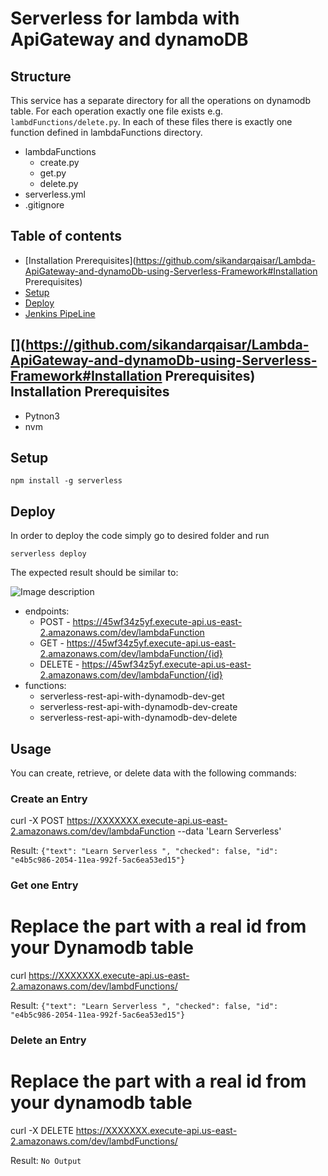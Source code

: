 # Serverless for lambda with ApiGateway and dynamoDB

## [](https://github.com/sikandarqaisar/Lambda-ApiGateway-and-dynamoDb-using-Serverless-Framework#structure)Structure

This service has a separate directory for all the operations on dynamodb table. For each operation exactly one file exists e.g.  `lambdFunctions/delete.py`. In each of these files there is exactly one function defined in lambdaFunctions directory.


- lambdaFunctions
	- create.py
	- get.py
	- delete.py
- serverless.yml
-  .gitignore

## Table of contents
-   [Installation Prerequisites](https://github.com/sikandarqaisar/Lambda-ApiGateway-and-dynamoDb-using-Serverless-Framework#Installation Prerequisites)
-   [Setup](https://github.com/sikandarqaisar/Lambda-ApiGateway-and-dynamoDb-using-Serverless-Framework#Setup)
-   [Deploy](https://github.com/sikandarqaisar/Lambda-ApiGateway-and-dynamoDb-using-Serverless-Framework#Deploy)
-    [Jenkins PipeLine](https://github.com/sikandarqaisar/Jenkins-CICD#create-it)

## [](https://github.com/sikandarqaisar/Lambda-ApiGateway-and-dynamoDb-using-Serverless-Framework#Installation Prerequisites) Installation Prerequisites
- Pytnon3 
- nvm 

## [](https://github.com/sikandarqaisar/Lambda-ApiGateway-and-dynamoDb-using-Serverless-Framework#setup)Setup

`npm install -g serverless`

## [](https://github.com/serverless/examples/tree/master/aws-python-rest-api-with-dynamodb#deploy)Deploy

In order to deploy the code simply go to desired folder and run

```serverless deploy```

The expected result should be similar to:

![Image description](https://github.com/sikandarqaisar/Lambda-ApiGateway-and-dynamoDb-using-Serverless-Framework/blob/master/outputfile.png)

- endpoints:
  - POST - https://45wf34z5yf.execute-api.us-east-2.amazonaws.com/dev/lambdaFunction
  - GET - https://45wf34z5yf.execute-api.us-east-2.amazonaws.com/dev/lambdaFunction/{id}
  - DELETE - https://45wf34z5yf.execute-api.us-east-2.amazonaws.com/dev/lambdaFunction/{id}
- functions:
  - serverless-rest-api-with-dynamodb-dev-get
  - serverless-rest-api-with-dynamodb-dev-create
  - serverless-rest-api-with-dynamodb-dev-delete

## [](https://github.com/sikandarqaisar/Lambda-ApiGateway-and-dynamoDb-using-Serverless-Framework#usage)Usage

You can create, retrieve, or delete data with the following commands:

### [](https://github.com/sikandarqaisar/Lambda-ApiGateway-and-dynamoDb-using-Serverless-Framework#create-a-todo)Create an Entry

curl -X POST https://XXXXXXX.execute-api.us-east-2.amazonaws.com/dev/lambdaFunction --data 'Learn Serverless'

Result:
```{"text": "Learn Serverless ", "checked": false, "id": "e4b5c986-2054-11ea-992f-5ac6ea53ed15"}```


### [](https://github.com/sikandarqaisar/Lambda-ApiGateway-and-dynamoDb-using-Serverless-Framework#get-one-todo)Get one Entry

# Replace the <id> part with a real id from your Dynamodb table
curl https://XXXXXXX.execute-api.us-east-2.amazonaws.com/dev/lambdFunctions/<id>

Result:
```{"text": "Learn Serverless ", "checked": false, "id": "e4b5c986-2054-11ea-992f-5ac6ea53ed15"}```


### [](https://github.com/sikandarqaisar/Lambda-ApiGateway-and-dynamoDb-using-Serverless-Framework#delete-Entry)Delete an Entry

# Replace the <id> part with a real id from your dynamodb table
curl -X DELETE https://XXXXXXX.execute-api.us-east-2.amazonaws.com/dev/lambdFunctions/<id>

Result:
`No Output`
